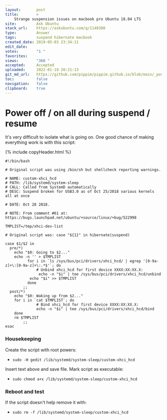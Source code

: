 ```yaml
---
layout:       post
title:        >
    Strange suspension issues on macbook pro Ubuntu 18.04 LTS
site:         Ask Ubuntu
stack_url:    https://askubuntu.com/q/1140380
type:         Answer
tags:         suspend hibernate macbook
created_date: 2019-05-03 23:34:11
edit_date:    
votes:        "1 "
favorites:    
views:        "360 "
accepted:     Accepted
uploaded:     2022-01-19 20:21:13
git_md_url:   https://github.com/pippim/pippim.github.io/blob/main/_posts/2019/2019-05-03-Strange-suspension-issues-on-macbook-pro-Ubuntu-18.04-LTS.md
toc:          false
navigation:   false
clipboard:    true
---
```


# Power off / on all during suspend / resume

It's very difficult to isolate what is going on. One good chance of making everything work is with this script:

<!-- Language-all: lang-bash -->

{% include copyHeader.html %}
``` 
#!/bin/bash

# Original script was using /bin/sh but shellcheck reporting warnings.

# NAME: custom-xhci_hcd
# PATH: /lib/systemd/system-sleep
# CALL: Called from SystemD automatically
# DESC: Suspend broken for USB3.0 as of Oct 25/2018 various kernels all at once

# DATE: Oct 28 2018.

# NOTE: From comment #61 at: https://bugs.launchpad.net/ubuntu/+source/linux/+bug/522998

TMPLIST=/tmp/xhci-dev-list

# Original script was: case "${1}" in hibernate|suspend)

case $1/$2 in
  pre/*)
    echo "$0: Going to $2..."
    echo -n '' > $TMPLIST
          for i in `ls /sys/bus/pci/drivers/xhci_hcd/ | egrep '[0-9a-z]+\:[0-9a-z]+\:.*$'`; do
              # Unbind xhci_hcd for first device XXXX:XX:XX.X:
               echo -n "$i" | tee /sys/bus/pci/drivers/xhci_hcd/unbind
           echo "$i" >> $TMPLIST
          done
        ;;
  post/*)
    echo "$0: Waking up from $2..."
    for i in `cat $TMPLIST`; do
              # Bind xhci_hcd for first device XXXX:XX:XX.X:
              echo -n "$i" | tee /sys/bus/pci/drivers/xhci_hcd/bind
    done
    rm $TMPLIST
        ;;
esac
```

### Housekeeping

Create the script with root powers:

- `sudo -H gedit /lib/systemd/system-sleep/custom-xhci_hcd`

Insert text above and save file. Mark script as executable:

- `sudo chmod a+x /lib/systemd/system-sleep/custom-xhci_hcd`

### Reboot and test

If the script doesn't help remove it with:

- `sudo rm -f /lib/systemd/system-sleep/custom-xhci_hcd`
